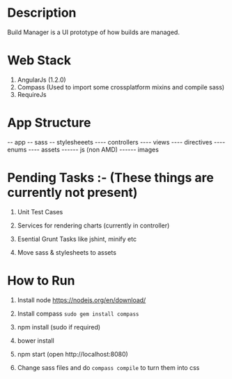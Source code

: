 # Description

Build Manager is a UI prototype of how builds are managed.

# Web Stack

1) AngularJs (1.2.0)
2) Compass (Used to import some crossplatform mixins and compile sass)
3) RequireJs

# App Structure

-- app
-- sass
-- stylesheeets
---- controllers
---- views
---- directives
---- enums
---- assets
------ js (non AMD)
------ images

# Pending Tasks :- (These things are currently not present)

1) Unit Test Cases

2) Services for rendering charts (currently in controller)

3) Esential Grunt Tasks like jshint, minify etc

4) Move sass & stylesheets to assets

# How to Run

1) Install node https://nodejs.org/en/download/

2) Install compass `sudo gem install compass`

3) npm install (sudo if required)

4) bower install

5) npm start (open http://localhost:8080)

6) Change sass files and do `compass compile` to turn them into css
